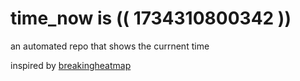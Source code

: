 # time_now is (( 1734310800342 ))

an automated repo that shows the currnent time

inspired by [breakingheatmap](https://github.com/breakingheatmap/breakingheatmap)